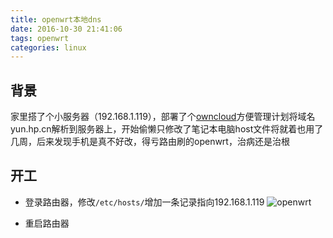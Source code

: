 ```yaml
---
title: openwrt本地dns
date: 2016-10-30 21:41:06
tags: openwrt
categories: linux
---
```


## 背景

家里搭了个小服务器（192.168.1.119），部署了个[owncloud](https://owncloud.org/)方便管理计划将域名yun.hp.cn解析到服务器上，开始偷懒只修改了笔记本电脑host文件将就着也用了几周，后来发现手机是真不好改，得亏路由刷的openwrt，治病还是治根

## 开工

- 登录路由器，修改`/etc/hosts/`增加一条记录指向192.168.1.119
![openwrt](http://7xlbo3.com1.z0.glb.clouddn.com/2016/10/30/20161030215658.png)

- 重启路由器




